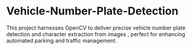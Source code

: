 # Vehicle-Number-Plate-Detection
This project harnesses OpenCV to deliver precise vehicle number plate detection and character extraction from images , perfect for enhancing automated parking and traffic management.

